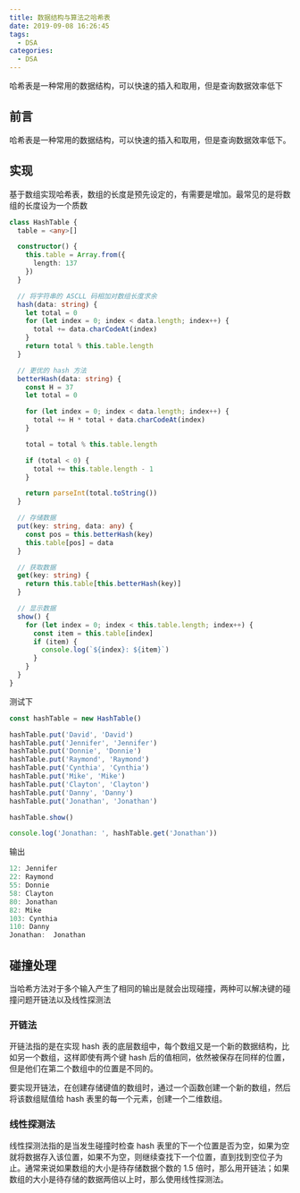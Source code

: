 ```yaml
---
title: 数据结构与算法之哈希表
date: 2019-09-08 16:26:45
tags:
  - DSA
categories:
  - DSA
---
```


哈希表是一种常用的数据结构，可以快速的插入和取用，但是查询数据效率低下

<!--more-->

## 前言

哈希表是一种常用的数据结构，可以快速的插入和取用，但是查询数据效率低下。

## 实现

基于数组实现哈希表，数组的长度是预先设定的，有需要是增加。最常见的是将数组的长度设为一个质数

```ts
class HashTable {
  table = <any>[]

  constructor() {
    this.table = Array.from({
      length: 137
    })
  }

  // 将字符串的 ASCLL 码相加对数组长度求余
  hash(data: string) {
    let total = 0
    for (let index = 0; index < data.length; index++) {
      total += data.charCodeAt(index)
    }
    return total % this.table.length
  }

  // 更优的 hash 方法
  betterHash(data: string) {
    const H = 37
    let total = 0

    for (let index = 0; index < data.length; index++) {
      total += H * total + data.charCodeAt(index)
    }

    total = total % this.table.length

    if (total < 0) {
      total += this.table.length - 1
    }

    return parseInt(total.toString())
  }

  // 存储数据
  put(key: string, data: any) {
    const pos = this.betterHash(key)
    this.table[pos] = data
  }

  // 获取数据
  get(key: string) {
    return this.table[this.betterHash(key)]
  }

  // 显示数据
  show() {
    for (let index = 0; index < this.table.length; index++) {
      const item = this.table[index]
      if (item) {
        console.log(`${index}: ${item}`)
      }
    }
  }
}
```

测试下

```ts
const hashTable = new HashTable()

hashTable.put('David', 'David')
hashTable.put('Jennifer', 'Jennifer')
hashTable.put('Donnie', 'Donnie')
hashTable.put('Raymond', 'Raymond')
hashTable.put('Cynthia', 'Cynthia')
hashTable.put('Mike', 'Mike')
hashTable.put('Clayton', 'Clayton')
hashTable.put('Danny', 'Danny')
hashTable.put('Jonathan', 'Jonathan')

hashTable.show()

console.log('Jonathan: ', hashTable.get('Jonathan'))
```

输出

```ts
12: Jennifer
22: Raymond
55: Donnie
58: Clayton
80: Jonathan
82: Mike
103: Cynthia
110: Danny
Jonathan:  Jonathan
```

## 碰撞处理

当哈希方法对于多个输入产生了相同的输出是就会出现碰撞，两种可以解决键的碰撞问题开链法以及线性探测法

### 开链法

开链法指的是在实现 hash 表的底层数组中，每个数组又是一个新的数据结构，比如另一个数组，这样即使有两个键 hash 后的值相同，依然被保存在同样的位置，但是他们在第二个数组中的位置是不同的。

要实现开链法，在创建存储键值的数组时，通过一个函数创建一个新的数组，然后将该数组赋值给 hash 表里的每一个元素，创建一个二维数组。

### 线性探测法

线性探测法指的是当发生碰撞时检查 hash 表里的下一个位置是否为空，如果为空就将数据存入该位置，如果不为空，则继续查找下一个位置，直到找到空位子为止。通常来说如果数组的大小是待存储数据个数的 1.5 倍时，那么用开链法；如果数组的大小是待存储的数据两倍以上时，那么使用线性探测法。
